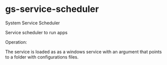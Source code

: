 # gs-service-scheduler
System Service Scheduler

Service scheduler to run apps 

Operation:

The service is loaded as as a windows service with an argument that points to a folder with configurations files.

